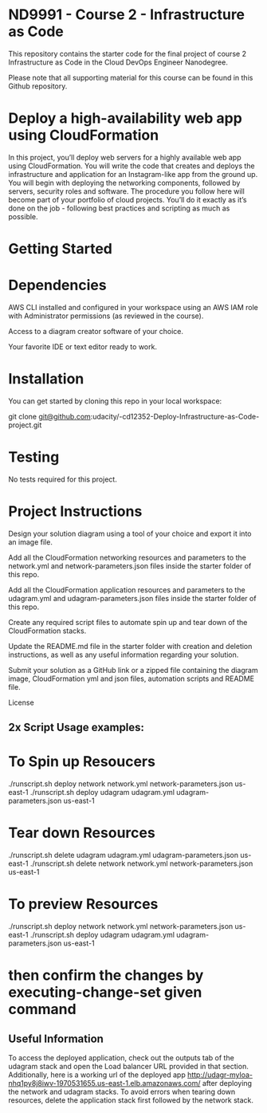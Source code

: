 # ND9991 - Course 2 - Infrastructure as Code
This repository contains the starter code for the final project of course 2 Infrastructure as Code in the Cloud DevOps Engineer Nanodegree.

Please note that all supporting material for this course can be found in this Github repository.

# Deploy a high-availability web app using CloudFormation
In this project, you’ll deploy web servers for a highly available web app using CloudFormation. You will write the code that creates and deploys the infrastructure and application for an Instagram-like app from the ground up. You will begin with deploying the networking components, followed by servers, security roles and software. The procedure you follow here will become part of your portfolio of cloud projects. You’ll do it exactly as it’s done on the job - following best practices and scripting as much as possible.

# Getting Started
# Dependencies
AWS CLI installed and configured in your workspace using an AWS IAM role with Administrator permissions (as reviewed in the course).

Access to a diagram creator software of your choice.

Your favorite IDE or text editor ready to work.

# Installation
You can get started by cloning this repo in your local workspace:

git clone git@github.com:udacity/-cd12352-Deploy-Infrastructure-as-Code-project.git

# Testing
No tests required for this project.

# Project Instructions
Design your solution diagram using a tool of your choice and export it into an image file.

Add all the CloudFormation networking resources and parameters to the network.yml and network-parameters.json files inside the starter folder of this repo.

Add all the CloudFormation application resources and parameters to the udagram.yml and udagram-parameters.json files inside the starter folder of this repo.

Create any required script files to automate spin up and tear down of the CloudFormation stacks.

Update the README.md file in the starter folder with creation and deletion instructions, as well as any useful information regarding your solution.

Submit your solution as a GitHub link or a zipped file containing the diagram image, CloudFormation yml and json files, automation scripts and README file.

License

## 2x Script Usage examples:

# To Spin up Resoucers
./runscript.sh deploy network network.yml network-parameters.json us-east-1
./runscript.sh deploy udagram udagram.yml udagram-parameters.json us-east-1

# Tear down Resources
./runscript.sh delete udagram udagram.yml udagram-parameters.json us-east-1
./runscript.sh delete network network.yml network-parameters.json us-east-1

# To preview Resources 
./runscript.sh deploy network network.yml network-parameters.json us-east-1
./runscript.sh deploy udagram udagram.yml udagram-parameters.json us-east-1
# then confirm the changes by executing-change-set given command

## Useful Information
To access the deployed application, check out the outputs tab of the udagram stack and open the Load balancer URL provided in that section.
Additionally, here is a working url of the deployed app http://udagr-myloa-nhq1py8j8iwv-1970531655.us-east-1.elb.amazonaws.com/ after deploying the network and udagram stacks.
To avoid errors when tearing down resources, delete the application stack first followed by the network stack.








